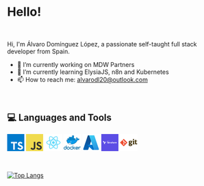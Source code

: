 # Hello!

<br />

Hi, I'm Álvaro Domínguez López, a passionate self-taught full stack developer from Spain.

- 🔭 I’m currently working on MDW Partners
- 🌱 I’m currently learning ElysiaJS, n8n and Kubernetes
- 📫 How to reach me: alvarodl20@outlook.com

<br />

## :computer: Languages and Tools


<code><img height="40" src="https://raw.githubusercontent.com/github/explore/f874a7ef4edf74c0db9584aa032d9e7a615efc1d/topics/typescript/typescript.png"></code>
<code><img height="40" src="https://raw.githubusercontent.com/github/explore/f874a7ef4edf74c0db9584aa032d9e7a615efc1d/topics/javascript/javascript.png"></code>
<code><img height="40" src="https://raw.githubusercontent.com/github/explore/f874a7ef4edf74c0db9584aa032d9e7a615efc1d/topics/react/react.png"></code>
<code><img height="40" src="https://raw.githubusercontent.com/github/explore/f874a7ef4edf74c0db9584aa032d9e7a615efc1d/topics//docker/docker.png"></code>
<code><img height="40" src="https://raw.githubusercontent.com/github/explore/f874a7ef4edf74c0db9584aa032d9e7a615efc1d/topics/azure/azure.png"></code>
<code><img height="40" src="https://raw.githubusercontent.com/github/explore/f874a7ef4edf74c0db9584aa032d9e7a615efc1d/topics/terraform/terraform.png"></code>
<code><img height="40" src="https://raw.githubusercontent.com/github/explore/f874a7ef4edf74c0db9584aa032d9e7a615efc1d/topics/git/git.png"></code>

<br />

[![Top Langs](https://github-readme-stats.vercel.app/api/top-langs/?username=alvarodl&theme=material-palenight)](https://github.com/anuraghazra/github-readme-stats)

